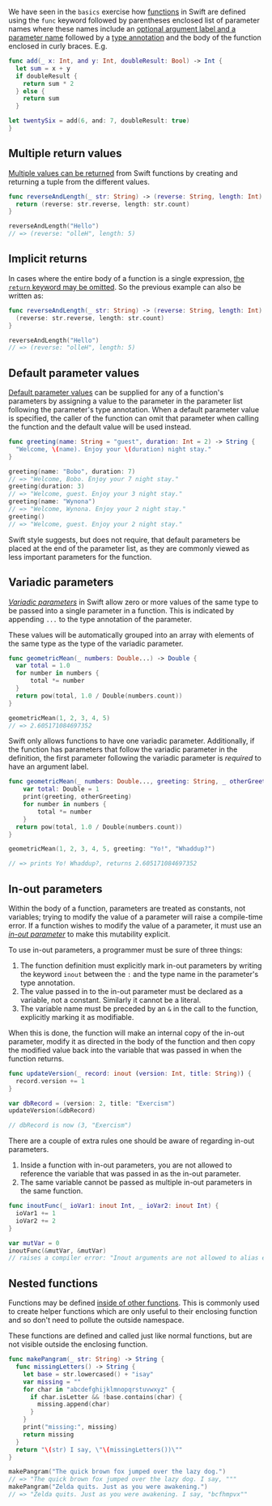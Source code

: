 We have seen in the `basics` exercise how [functions][functions] in Swift are defined using the `func` keyword followed by parentheses enclosed list of parameter names where these names include an [optional argument label and a parameter name][argument labels] followed by a [type annotation][type annotations] and the body of the function enclosed in curly braces. E.g.

```swift
func add(_ x: Int, and y: Int, doubleResult: Bool) -> Int {
  let sum = x + y
  if doubleResult {
    return sum * 2
  } else {
    return sum
  }

let twentySix = add(6, and: 7, doubleResult: true)
}
```

## Multiple return values

[Multiple values can be returned][multiple-return-values] from Swift functions by creating and returning a tuple from the different values.

```swift
func reverseAndLength(_ str: String) -> (reverse: String, length: Int) {
  return (reverse: str.reverse, length: str.count)
}

reverseAndLength("Hello")
// => (reverse: "olleH", length: 5)
```

## Implicit returns

In cases where the entire body of a function is a single expression, [the `return` keyword may be omitted][implicit-returns]. So the previous example can also be written as:

```swift
func reverseAndLength(_ str: String) -> (reverse: String, length: Int) {
  (reverse: str.reverse, length: str.count)
}

reverseAndLength("Hello")
// => (reverse: "olleH", length: 5)
```

## Default parameter values

[Default parameter values][default-parameter-values] can be supplied for any of a function's parameters by assigning a value to the parameter in the parameter list following the parameter's type annotation. When a default parameter value is specified, the caller of the function can omit that parameter when calling the function and the default value will be used instead.

```swift
func greeting(name: String = "guest", duration: Int = 2) -> String {
  "Welcome, \(name). Enjoy your \(duration) night stay."
}

greeting(name: "Bobo", duration: 7)
// => "Welcome, Bobo. Enjoy your 7 night stay."
greeting(duration: 3)
// => "Welcome, guest. Enjoy your 3 night stay."
greeting(name: "Wynona")
// => "Welcome, Wynona. Enjoy your 2 night stay."
greeting()
// => "Welcome, guest. Enjoy your 2 night stay."
```

Swift style suggests, but does not require, that default parameters be placed at the end of the parameter list, as they are commonly viewed as less important parameters for the function.

## Variadic parameters

[_Variadic parameters_][variadic-parameters] in Swift allow zero or more values of the same type to be passed into a single parameter in a function. This is indicated by appending `...` to the type annotation of the parameter.

These values will be automatically grouped into an array with elements of the same type as the type of the variadic parameter.

```swift
func geometricMean(_ numbers: Double...) -> Double {
  var total = 1.0
  for number in numbers {
      total *= number
  }
  return pow(total, 1.0 / Double(numbers.count))
}

geometricMean(1, 2, 3, 4, 5)
// => 2.605171084697352
```

Swift only allows functions to have one variadic parameter. Additionally, if the function has parameters that follow the variadic parameter in the definition, the first parameter following the variadic parameter is _required_ to have an argument label.

```swift
func geometricMean(_ numbers: Double..., greeting: String, _ otherGreeting: String) -> Double {
    var total: Double = 1
    print(greeting, otherGreeting)
    for number in numbers {
        total *= number
    }
  return pow(total, 1.0 / Double(numbers.count))
}

geometricMean(1, 2, 3, 4, 5, greeting: "Yo!", "Whaddup?")

// => prints Yo! Whaddup?, returns 2.605171084697352
```

## In-out parameters

Within the body of a function, parameters are treated as constants, not variables; trying to modify the value of a parameter will raise a compile-time error. If a function wishes to modify the value of a parameter, it must use an [_in-out parameter_][in-out-parameters] to make this mutability explicit.

To use in-out parameters, a programmer must be sure of three things:

1. The function definition must explicitly mark in-out parameters by writing the keyword `inout` between the `:` and the type name in the parameter's type annotation.
2. The value passed in to the in-out parameter must be declared as a variable, not a constant. Similarly it cannot be a literal.
3. The variable name must be preceded by an `&` in the call to the function, explicitly marking it as modifiable.

When this is done, the function will make an internal copy of the in-out parameter, modify it as directed in the body of the function and then copy the modified value back into the variable that was passed in when the function returns.

```swift
func updateVersion(_ record: inout (version: Int, title: String)) {
  record.version += 1
}

var dbRecord = (version: 2, title: "Exercism")
updateVersion(&dbRecord)

// dbRecord is now (3, "Exercism")
```

There are a couple of extra rules one should be aware of regarding in-out parameters.

1. Inside a function with in-out parameters, you are not allowed to reference the variable that was passed in as the in-out parameter.
2. The same variable cannot be passed as multiple in-out parameters in the same function.

```swift
func inoutFunc(_ ioVar1: inout Int, _ ioVar2: inout Int) {
  ioVar1 += 1
  ioVar2 += 2
}

var mutVar = 0
inoutFunc(&mutVar, &mutVar)
// raises a compiler error: "Inout arguments are not allowed to alias each other"
```

## Nested functions

Functions may be defined [inside of other functions][nested-functions]. This is commonly used to create helper functions which are only useful to their enclosing function and so don't need to pollute the outside namespace.

These functions are defined and called just like normal functions, but are not visible outside the enclosing function.

```swift
func makePangram(_ str: String) -> String {
  func missingLetters() -> String {
    let base = str.lowercased() + "isay"
    var missing = ""
    for char in "abcdefghijklmnopqrstuvwxyz" {
      if char.isLetter && !base.contains(char) {
        missing.append(char)
      }
    }
    print("missing:", missing)
    return missing
  }
  return "\(str) I say, \"\(missingLetters())\""
}

makePangram("The quick brown fox jumped over the lazy dog.")
// => "The quick brown fox jumped over the lazy dog. I say, """
makePangram("Zelda quits. Just as you were awakening.")
// => "Zelda quits. Just as you were awakening. I say, "bcfhmpvx""
```

[functions]: https://docs.swift.org/swift-book/LanguageGuide/Functions.html
[type annotations]: https://docs.swift.org/swift-book/LanguageGuide/TheBasics.html#ID312
[argument labels]: https://docs.swift.org/swift-book/LanguageGuide/TheBasics.html#ID166
[multiple-return-values]: https://docs.swift.org/swift-book/LanguageGuide/TheBasics.html#ID164
[implicit-returns]: https://docs.swift.org/swift-book/LanguageGuide/TheBasics.html#ID607
[default-parameter-values]: https://docs.swift.org/swift-book/LanguageGuide/TheBasics.html#ID169
[variadic-parameters]: https://docs.swift.org/swift-book/LanguageGuide/TheBasics.html#ID171
[in-out-parameters]: https://docs.swift.org/swift-book/LanguageGuide/TheBasics.html#ID173
[nested-functions]: https://docs.swift.org/swift-book/LanguageGuide/TheBasics.html#ID178
